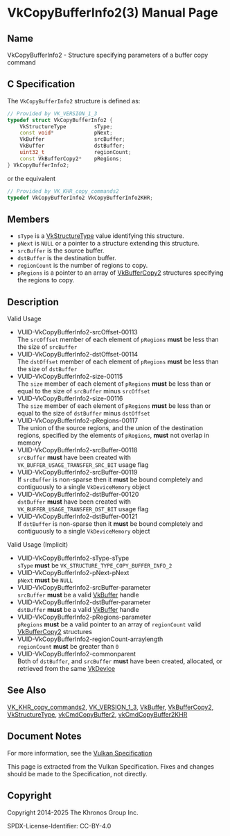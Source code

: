 # VkCopyBufferInfo2(3) Manual Page

## Name

VkCopyBufferInfo2 - Structure specifying parameters of a buffer copy command



## [](#_c_specification)C Specification

The `VkCopyBufferInfo2` structure is defined as:

```c++
// Provided by VK_VERSION_1_3
typedef struct VkCopyBufferInfo2 {
    VkStructureType         sType;
    const void*             pNext;
    VkBuffer                srcBuffer;
    VkBuffer                dstBuffer;
    uint32_t                regionCount;
    const VkBufferCopy2*    pRegions;
} VkCopyBufferInfo2;
```

or the equivalent

```c++
// Provided by VK_KHR_copy_commands2
typedef VkCopyBufferInfo2 VkCopyBufferInfo2KHR;
```

## [](#_members)Members

- `sType` is a [VkStructureType](https://registry.khronos.org/vulkan/specs/latest/man/html/VkStructureType.html) value identifying this structure.
- `pNext` is `NULL` or a pointer to a structure extending this structure.
- `srcBuffer` is the source buffer.
- `dstBuffer` is the destination buffer.
- `regionCount` is the number of regions to copy.
- `pRegions` is a pointer to an array of [VkBufferCopy2](https://registry.khronos.org/vulkan/specs/latest/man/html/VkBufferCopy2.html) structures specifying the regions to copy.

## [](#_description)Description

Valid Usage

- [](#VUID-VkCopyBufferInfo2-srcOffset-00113)VUID-VkCopyBufferInfo2-srcOffset-00113  
  The `srcOffset` member of each element of `pRegions` **must** be less than the size of `srcBuffer`
- [](#VUID-VkCopyBufferInfo2-dstOffset-00114)VUID-VkCopyBufferInfo2-dstOffset-00114  
  The `dstOffset` member of each element of `pRegions` **must** be less than the size of `dstBuffer`
- [](#VUID-VkCopyBufferInfo2-size-00115)VUID-VkCopyBufferInfo2-size-00115  
  The `size` member of each element of `pRegions` **must** be less than or equal to the size of `srcBuffer` minus `srcOffset`
- [](#VUID-VkCopyBufferInfo2-size-00116)VUID-VkCopyBufferInfo2-size-00116  
  The `size` member of each element of `pRegions` **must** be less than or equal to the size of `dstBuffer` minus `dstOffset`
- [](#VUID-VkCopyBufferInfo2-pRegions-00117)VUID-VkCopyBufferInfo2-pRegions-00117  
  The union of the source regions, and the union of the destination regions, specified by the elements of `pRegions`, **must** not overlap in memory
- [](#VUID-VkCopyBufferInfo2-srcBuffer-00118)VUID-VkCopyBufferInfo2-srcBuffer-00118  
  `srcBuffer` **must** have been created with `VK_BUFFER_USAGE_TRANSFER_SRC_BIT` usage flag
- [](#VUID-VkCopyBufferInfo2-srcBuffer-00119)VUID-VkCopyBufferInfo2-srcBuffer-00119  
  If `srcBuffer` is non-sparse then it **must** be bound completely and contiguously to a single `VkDeviceMemory` object
- [](#VUID-VkCopyBufferInfo2-dstBuffer-00120)VUID-VkCopyBufferInfo2-dstBuffer-00120  
  `dstBuffer` **must** have been created with `VK_BUFFER_USAGE_TRANSFER_DST_BIT` usage flag
- [](#VUID-VkCopyBufferInfo2-dstBuffer-00121)VUID-VkCopyBufferInfo2-dstBuffer-00121  
  If `dstBuffer` is non-sparse then it **must** be bound completely and contiguously to a single `VkDeviceMemory` object

Valid Usage (Implicit)

- [](#VUID-VkCopyBufferInfo2-sType-sType)VUID-VkCopyBufferInfo2-sType-sType  
  `sType` **must** be `VK_STRUCTURE_TYPE_COPY_BUFFER_INFO_2`
- [](#VUID-VkCopyBufferInfo2-pNext-pNext)VUID-VkCopyBufferInfo2-pNext-pNext  
  `pNext` **must** be `NULL`
- [](#VUID-VkCopyBufferInfo2-srcBuffer-parameter)VUID-VkCopyBufferInfo2-srcBuffer-parameter  
  `srcBuffer` **must** be a valid [VkBuffer](https://registry.khronos.org/vulkan/specs/latest/man/html/VkBuffer.html) handle
- [](#VUID-VkCopyBufferInfo2-dstBuffer-parameter)VUID-VkCopyBufferInfo2-dstBuffer-parameter  
  `dstBuffer` **must** be a valid [VkBuffer](https://registry.khronos.org/vulkan/specs/latest/man/html/VkBuffer.html) handle
- [](#VUID-VkCopyBufferInfo2-pRegions-parameter)VUID-VkCopyBufferInfo2-pRegions-parameter  
  `pRegions` **must** be a valid pointer to an array of `regionCount` valid [VkBufferCopy2](https://registry.khronos.org/vulkan/specs/latest/man/html/VkBufferCopy2.html) structures
- [](#VUID-VkCopyBufferInfo2-regionCount-arraylength)VUID-VkCopyBufferInfo2-regionCount-arraylength  
  `regionCount` **must** be greater than `0`
- [](#VUID-VkCopyBufferInfo2-commonparent)VUID-VkCopyBufferInfo2-commonparent  
  Both of `dstBuffer`, and `srcBuffer` **must** have been created, allocated, or retrieved from the same [VkDevice](https://registry.khronos.org/vulkan/specs/latest/man/html/VkDevice.html)

## [](#_see_also)See Also

[VK\_KHR\_copy\_commands2](https://registry.khronos.org/vulkan/specs/latest/man/html/VK_KHR_copy_commands2.html), [VK\_VERSION\_1\_3](https://registry.khronos.org/vulkan/specs/latest/man/html/VK_VERSION_1_3.html), [VkBuffer](https://registry.khronos.org/vulkan/specs/latest/man/html/VkBuffer.html), [VkBufferCopy2](https://registry.khronos.org/vulkan/specs/latest/man/html/VkBufferCopy2.html), [VkStructureType](https://registry.khronos.org/vulkan/specs/latest/man/html/VkStructureType.html), [vkCmdCopyBuffer2](https://registry.khronos.org/vulkan/specs/latest/man/html/vkCmdCopyBuffer2.html), [vkCmdCopyBuffer2KHR](https://registry.khronos.org/vulkan/specs/latest/man/html/vkCmdCopyBuffer2KHR.html)

## [](#_document_notes)Document Notes

For more information, see the [Vulkan Specification](https://registry.khronos.org/vulkan/specs/latest/html/vkspec.html#VkCopyBufferInfo2)

This page is extracted from the Vulkan Specification. Fixes and changes should be made to the Specification, not directly.

## [](#_copyright)Copyright

Copyright 2014-2025 The Khronos Group Inc.

SPDX-License-Identifier: CC-BY-4.0